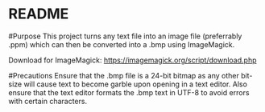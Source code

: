 # README

#Purpose
This project turns any text file into an image file (preferrably .ppm) which can then be converted into a .bmp using ImageMagick.

Download for ImageMagick: https://imagemagick.org/script/download.php

#Precautions
Ensure that the .bmp file is a 24-bit bitmap as any other bit-size will cause text to become garble upon opening in a text editor.
Also ensure that the text editor formats the .bmp text in UTF-8 to avoid errors with certain characters.

